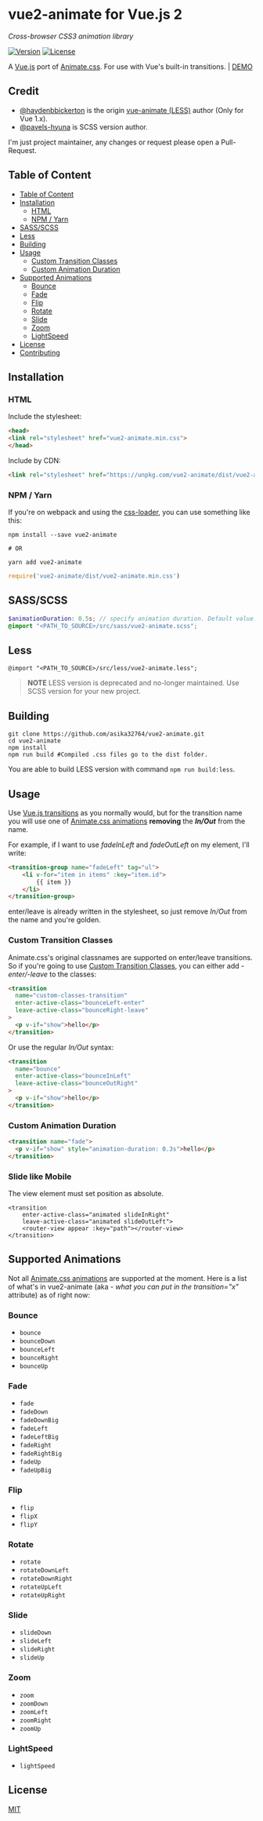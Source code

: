 # vue2-animate for Vue.js 2

*Cross-browser CSS3 animation library*

[![Version](https://img.shields.io/npm/v/vue2-animate.svg?style=flat-square)](https://www.npmjs.com/package/vue2-animate)
[![License](https://img.shields.io/npm/l/vue2-animate.svg?style=flat-square)](LICENSE)

A [Vue.js](http://vuejs.org/ "Vue.js") port of [Animate.css](https://github.com/daneden/animate.css "Animate.css"). For use with Vue's built-in transitions. | [DEMO](https://the-allstars.com/vue2-animate/)

## Credit

- [@haydenbbickerton](https://github.com/haydenbbickerton/vue-animate) is the origin [vue-animate (LESS)](https://github.com/haydenbbickerton/vue-animate) author (Only for Vue 1.x).
- [@pavels-hyuna](https://github.com/pavels-hyuna) is SCSS version author.

I'm just project maintainer, any changes or request please open a Pull-Request.

## Table of Content

<!-- TOC -->

- [Table of Content](#table-of-content)
- [Installation](#installation)
    - [HTML](#html)
    - [NPM / Yarn](#npm--yarn)
- [SASS/SCSS](#sassscss)
- [Less](#less)
- [Building](#building)
- [Usage](#usage)
    - [Custom Transition Classes](#custom-transition-classes)
    - [Custom Animation Duration](#custom-animation-duration)
- [Supported Animations](#supported-animations)
    - [Bounce](#bounce)
    - [Fade](#fade)
    - [Flip](#flip)
    - [Rotate](#rotate)
    - [Slide](#slide)
    - [Zoom](#zoom)
    - [LightSpeed](#lightSpeed)
- [License](#license)
- [Contributing](#contributing)

<!-- /TOC -->

## Installation

### HTML

Include the stylesheet:

```html
<head>
<link rel="stylesheet" href="vue2-animate.min.css">
</head>
```

Include by CDN:

```html
<link rel="stylesheet" href="https://unpkg.com/vue2-animate/dist/vue2-animate.min.css"/>
```
  
### NPM / Yarn

If you're on webpack and using the [css-loader](https://github.com/webpack/css-loader "css loader"), you can use something like this:

```shell
npm install --save vue2-animate

# OR

yarn add vue2-animate
```

```js
require('vue2-animate/dist/vue2-animate.min.css')
```

## SASS/SCSS
  
```scss
$animationDuration: 0.5s; // specify animation duration. Default value: 1s
@import "<PATH_TO_SOURCE>/src/sass/vue2-animate.scss";
```

## Less

```less
@import "<PATH_TO_SOURCE>/src/less/vue2-animate.less";
```

> **NOTE** LESS version is deprecated and no-longer maintained. Use SCSS version for your new project.

## Building

```shell
git clone https://github.com/asika32764/vue2-animate.git
cd vue2-animate
npm install
npm run build #Compiled .css files go to the dist folder.
```

You are able to build LESS version with command `npm run build:less`.

## Usage

Use [Vue.js transitions](http://vuejs.org/guide/transitions.html "Vue.js Transitions") as you normally would, but for the transition name you will use one of [Animate.css animations](https://github.com/daneden/animate.css#basic-usage "animations") **removing** the ***In/Out*** from the name.

For example, if I want to use *fadeInLeft* and *fadeOutLeft* on my element, I'll write:

```html
<transition-group name="fadeLeft" tag="ul">
    <li v-for="item in items" :key="item.id">
        {{ item }}
    </li>
</transition-group>
```
enter/leave is already written in the stylesheet, so just remove *In/Out* from the name and you're golden.

### Custom Transition Classes

Animate.css's original classnames are supported on enter/leave transitions. So if you're going to use [Custom Transition Classes](http://vuejs.org/guide/transitions.html#Custom-Transition-Classes "Custom Transition Classes"), you can either add *-enter/-leave* to the classes:

```html
<transition
  name="custom-classes-transition"
  enter-active-class="bounceLeft-enter"
  leave-active-class="bounceRight-leave"
>
  <p v-if="show">hello</p>
</transition>
```
  Or use the regular *In/Out* syntax:
  
```html
<transition
  name="bounce"
  enter-active-class="bounceInLeft"
  leave-active-class="bounceOutRight"
>
  <p v-if="show">hello</p>
</transition>
```

### Custom Animation Duration

```html
<transition name="fade">
  <p v-if="show" style="animation-duration: 0.3s">hello</p>
</transition>
```

### Slide like Mobile

The view element must set position as absolute.

```
<transition
    enter-active-class="animated slideInRight"
    leave-active-class="animated slideOutLeft">
    <router-view appear :key="path"></router-view>
</transition>
```

## Supported Animations
  Not all [Animate.css animations](https://github.com/daneden/animate.css#basic-usage "animations") are supported at the moment. Here is a list of what's in vue2-animate (aka - *what you can put in the transition="x"* attribute) as of right now:

### Bounce
  * `bounce`
  * `bounceDown`
  * `bounceLeft`
  * `bounceRight`
  * `bounceUp`

### Fade
  * `fade`
  * `fadeDown`
  * `fadeDownBig`
  * `fadeLeft`
  * `fadeLeftBig`
  * `fadeRight`
  * `fadeRightBig`
  * `fadeUp`
  * `fadeUpBig`

### Flip
  * `flip`
  * `flipX`
  * `flipY`

### Rotate
  * `rotate`
  * `rotateDownLeft`
  * `rotateDownRight`
  * `rotateUpLeft`
  * `rotateUpRight`

### Slide
  * `slideDown`
  * `slideLeft`
  * `slideRight`
  * `slideUp`

### Zoom
  * `zoom`
  * `zoomDown`
  * `zoomLeft`
  * `zoomRight`
  * `zoomUp`
### LightSpeed
  * `lightSpeed`
## License

[MIT](http://opensource.org/licenses/MIT)
